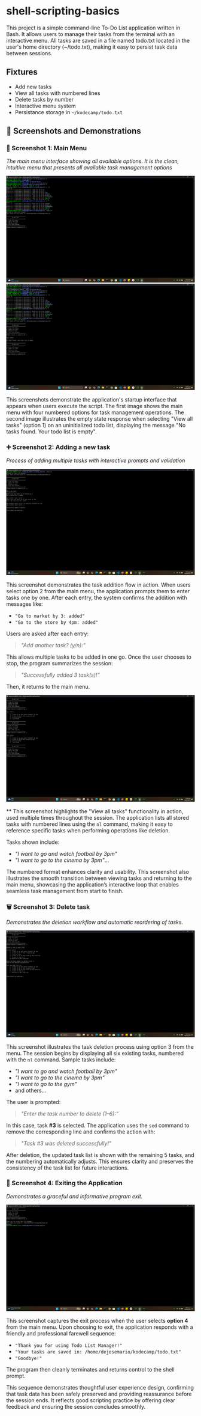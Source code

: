 # shell-scripting-basics
This project is a simple command-line To-Do List application written in Bash. It allows users to manage their tasks from the terminal with an interactive menu. All tasks are saved in a file named todo.txt located in the user's home directory (~/todo.txt), making it easy to persist task data between sessions.

## Fixtures
- Add new tasks
- View all tasks with numbered lines
- Delete tasks by number
- Interactive menu system 
- Persistance storage in `~/kodecamp/todo.txt`

## 📸  Screenshots and Demonstrations

### 🧭  Screenshot 1: Main Menu
*The main menu interface showing all available options. It is the clean, intuitive menu that presents all available task management options*

![Main Menu](screenshots/01-main-menu.png)
![Main Menu](screenshots/01a-main-menu.png)

This screenshots demonstrate the application's startup interface that appears when users execute the script. The first image shows the main menu with four numbered options for task management operations. The second image illustrates the empty state response when selecting "View all tasks" (option 1) on an uninitialized todo list, displaying the message "No tasks found. Your todo list is empty".

### ➕  Screenshot 2: Adding a new task

*Process of adding multiple tasks with interactive prompts and validation*

![Add Task](screenshots/02-add-task.png)

This screenshot demonstrates the task addition flow in action. When users select option 2 from the main menu, the application prompts them to enter tasks one by one. After each entry, the system confirms the addition with messages like:

- `"Go to market by 3: added"`
- `"Go to the store by 4pm: added"`

Users are asked after each entry:
> *"Add another task? (y/n):"*

This allows multiple tasks to be added in one go. Once the user chooses to stop, the program summarizes the session:
> *"Successfully added 3 task(s)!"*

Then, it returns to the main menu.

![Add Task](screenshots/02a-list-added-task.png)

** This screenshot highlights the "View all tasks" functionality in action, used multiple times throughout the session. The application lists all stored tasks with numbered lines using the `nl` command, making it easy to reference specific tasks when performing operations like deletion.

Tasks shown include:
- *"I want to go and watch football by 3pm"*
- *"I want to go to the cinema by 3pm"*...

The numbered format enhances clarity and usability. This screenshot also illustrates the smooth transition between viewing tasks and returning to the main menu, showcasing the application’s interactive loop that enables seamless task management from start to finish.


### 🗑️ Screenshot 3: Delete task
*Demonstrates the deletion workflow and automatic reordering of tasks.*

![Delete Task](screenshots/03-delete-task.png)

This screenshot illustrates the task deletion process using option 3 from the menu. The session begins by displaying all six existing tasks, numbered with the `nl` command. Sample tasks include:

- *"I want to go and watch football by 3pm"*
- *"I want to go to the cinema by 3pm"*
- *"I want to go to the gym"*
- and others...

The user is prompted:
> *"Enter the task number to delete (1–6):"*

In this case, task **#3** is selected. The application uses the `sed` command to remove the corresponding line and confirms the action with:
> *"Task #3 was deleted successfully!"*

After deletion, the updated task list is shown with the remaining 5 tasks, and the numbering automatically adjusts. This ensures clarity and preserves the consistency of the task list for future interactions.

### 🚪 Screenshot 4: Exiting the Application
*Demonstrates a graceful and informative program exit.*

![Program  Exit](screenshots/04-exit-program.png)

This screenshot captures the exit process when the user selects **option 4** from the main menu. Upon choosing to exit, the application responds with a friendly and professional farewell sequence:

- `"Thank you for using Todo List Manager!"`
- `"Your tasks are saved in: /home/dejosemario/kodecamp/todo.txt"`
- `"Goodbye!"`

The program then cleanly terminates and returns control to the shell prompt.

This sequence demonstrates thoughtful user experience design, confirming that task data has been safely preserved and providing reassurance before the session ends. It reflects good scripting practice by offering clear feedback and ensuring the session concludes smoothly.

